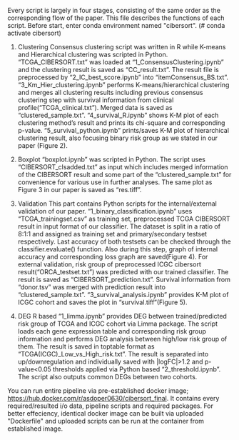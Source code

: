 Every script is largely in four stages, consisting of the same order as the corresponding flow of the paper. This file describes the functions of each script.
Before start, enter conda environment named "cibersort". (# conda activate cibersort)

1.	Clustering
Consensus clustering script was written in R while K-means and Hierarchical clustering was scripted in Python. “TCGA_CIBERSORT.txt” was loaded at “1_ConsensusClustering.ipynb” and the clustering result is saved as “CC_result.txt”. The result file is preprocessed by “2_IC_best_score.ipynb” into “itemConsensus_BS.txt”. “3_Km_Hier_clustering.ipynb” performs K-means/hierarchical clustering and merges all clustering results including previous consensus clustering step with survival information from clinical profile(“TCGA_clinical.txt”). Merged data is saved as “clustered_sample.txt”. “4_survival_R.ipynb” shows K-M plot of each clustering method’s result and prints its chi-square and corresponding p-value. “5_survival_python.ipynb” prints/saves K-M plot of hierarchical clustering result, also focusing binary risk group as we stated in our paper (Figure 2).

2.	Boxplot
“boxplot.ipynb” was scripted in Python. The script uses “CIBERSORT_clsadded.txt” as input which includes merged information of the CIBERSORT result and some part of the “clustered_sample.txt” for convenience for various use in further analyses. The same plot as Figure 3 in our paper is saved as “res.tiff”.

3.	Validation
This part contains Python scripts for the internal/external validation of our paper. “1_binary_classification.ipynb” uses “TCGA_trainingset.csv” as training set, preprocessed TCGA CIBERSORT result in input format of our classifier. The dataset is split in a ratio of 8:1:1 and assigned as training set and primary/secondary testset respectively. Last accuracy of both testsets can be checked through the classifier.evaluate() function. Also during this step, graph of internal accuracy and corresponding loss graph are saved(Figure 4). For external validation, risk group of preprocessed ICGC cibersort result(“ORCA_testset.txt”) was predicted with our trained classifier. The result is saved as “CIBERSORT_prediction.txt”. Survival information from “donor.tsv” was merged with prediction result into “clustered_sample.txt”. “3_survival_analysis.ipynb” provides K-M plot of ICGC cohort and saves the plot in “survival.tiff”(Figure 5).

4.	DEG
R based “1_limma.ipynb” provides DEG between trained/predicted risk group of TCGA and ICGC cohort via Limma package. The script loads each gene expression table and corresponding risk group information and performs DEG analysis between high/low risk group of them. The result is saved in toptable format as “TCGA(ICGC)_Low_vs_High_risk.txt”. The result is separated into up/downregulation and individually saved with |logFC|>1.2 and p-value<0.05 thresholds applied via Python based “2_threshold.ipynb”. The script also outputs common DEGs between two cohorts.

You can run entire pipeline via pre-established docker image; https://hub.docker.com/r/asdoper0630/cibersort_final. It contains every required/resulted i/o data, pipeline scripts and required packages. For better effeciency, identical docker image can be built via uploaded "Dockerfile" and uploaded scripts can be run at the container from established image.
